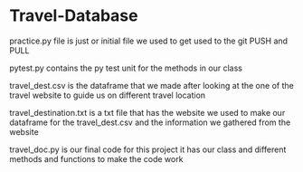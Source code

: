 # Travel-Database

practice.py file is just or initial file we used to get used to the git PUSH and PULL

pytest.py contains the py test unit for the methods in our class

travel_dest.csv is the dataframe that we made after looking at the one of the travel website to guide us on different travel location 

travel_destination.txt is a txt file that has the website we used to make our dataframe for the travel_dest.csv and the information we gathered from the website

travel_doc.py is our final code for this project it has our class and different methods and functions to make the code work
